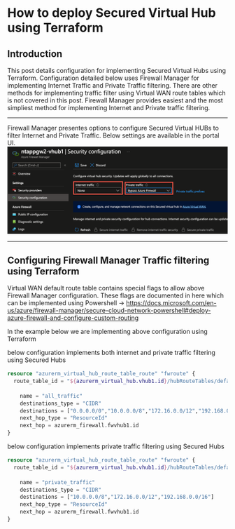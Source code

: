 # How to deploy Secured Virtual Hub using Terraform

## Introduction 
This post details configuration for implementing Secured Virtual Hubs using Terraform. Configuration detailed below uses Firewall Manager for implementing Internet Traffic and Private Traffic filtering. There are other methods for implementing traffic filter using Virtual WAN route tables which is not covered in this post. Firewall Manager provides easiest and the most simpliest method for implementing Internet and Private traffic filtering. 


---
Firewall Manager presentes options to configure Secured Virtual HUBs to filter Internet and Private Traffic. Below settings are available in the portal UI. 
![test](Img/2022-04-11_21-19-50.png)


---

## Configuring Firewall Manager Traffic filtering using Terraform 

Virtual WAN default route table contains special flags to allow above Firewall Manager configuration. These flags are documented in here which can be implemented using Powershell -> https://docs.microsoft.com/en-us/azure/firewall-manager/secure-cloud-network-powershell#deploy-azure-firewall-and-configure-custom-routing

In the example below we are implementing above configuration using Terraform 

below configuration implements both internet and private traffic filtering using Secured Hubs 

```terraform
resource "azurerm_virtual_hub_route_table_route" "fwroute" {
  route_table_id = "${azurerm_virtual_hub.vhub1.id}/hubRouteTables/defaultRouteTable"

    name = "all_traffic"
    destinations_type = "CIDR"
    destinations = ["0.0.0.0/0","10.0.0.0/8","172.16.0.0/12","192.168.0.0/16"]
    next_hop_type = "ResourceId"
    next_hop = azurerm_firewall.fwvhub1.id
}
```

below configuration implements private traffic filtering using Secured Hubs 

```terraform 
resource "azurerm_virtual_hub_route_table_route" "fwroute" {
  route_table_id = "${azurerm_virtual_hub.vhub1.id}/hubRouteTables/defaultRouteTable"

    name = "private_traffic"
    destinations_type = "CIDR"
    destinations = ["10.0.0.0/8","172.16.0.0/12","192.168.0.0/16"]
    next_hop_type = "ResourceId"
    next_hop = azurerm_firewall.fwvhub1.id
}
```
